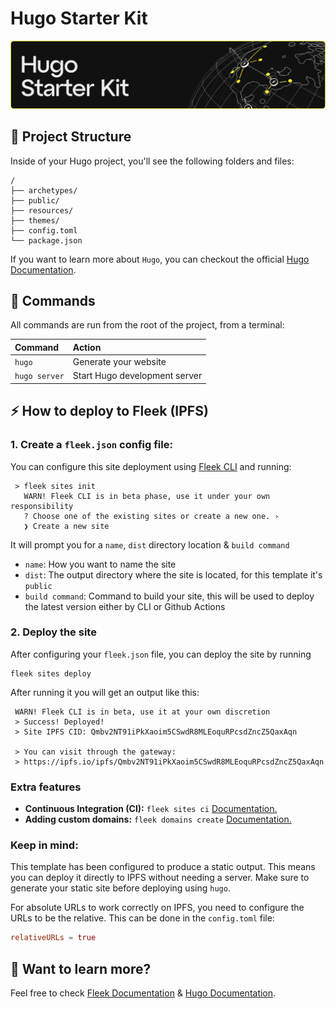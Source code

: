 # Hugo Starter Kit

![image](https://github.com/geniusyinka/hugo-template/blob/update/public/images/hugo-fleek.png)

## 🚀 Project Structure

Inside of your Hugo project, you'll see the following folders and files:

```
/
├── archetypes/
├── public/
├── resources/
├── themes/
├── config.toml
└── package.json
```

If you want to learn more about `Hugo`, you can checkout the official [Hugo Documentation](https://gohugo.io/documentation/).

## 🧞 Commands

All commands are run from the root of the project, from a terminal:

| Command                | Action                                           |
| :--------------------- | :----------------------------------------------- |
| `hugo`                 | Generate your website                            |
| `hugo server`          | Start Hugo development server                    |

## ⚡ How to deploy to Fleek (IPFS)

### 1. Create a `fleek.json` config file:

You can configure this site deployment using [Fleek CLI](https://docs.fleek.co/) and running:
```
 > fleek sites init
   WARN! Fleek CLI is in beta phase, use it under your own responsibility
   ? Choose one of the existing sites or create a new one. › 
   ❯ Create a new site
```
It will prompt you for a `name`, `dist` directory location & `build command`
- `name`: How you want to name the site
- `dist`: The output directory where the site is located, for this template it's `public`
- `build command`: Command to build your site, this will be used to deploy the latest version either by CLI or Github Actions

### 2. Deploy the site

After configuring your `fleek.json` file, you can deploy the site by running

```
fleek sites deploy
```
After running it you will get an output like this:
```
 WARN! Fleek CLI is in beta, use it at your own discretion
 > Success! Deployed!
 > Site IPFS CID: Qmbv2NT91iPkXaoim5CSwdR8MLEoquRPcsdZncZ5QaxAqn

 > You can visit through the gateway:
 > https://ipfs.io/ipfs/Qmbv2NT91iPkXaoim5CSwdR8MLEoquRPcsdZncZ5QaxAqn
 ```

### Extra features
- **Continuous Integration (CI):** `fleek sites ci` [Documentation.](https://docs.fleek.co/services/sites/#continuous-integration-ci)
- **Adding custom domains:** `fleek domains create` [Documentation.](https://docs.fleek.co/services/domains/)

### Keep in mind:

This template has been configured to produce a static output. This means you can deploy it directly to IPFS without needing a server. Make sure to generate your static site before deploying using `hugo`.

For absolute URLs to work correctly on IPFS, you need to configure the URLs to be the relative. This can be done in the `config.toml` file:

```toml
relativeURLs = true

```

## 👀 Want to learn more?

Feel free to check [Fleek Documentation](https://docs.fleek.co/) & [Hugo Documentation](https://gohugo.io/documentation/).
